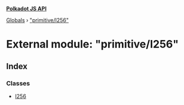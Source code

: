 **[Polkadot JS API](../README.md)**

[Globals](../globals.md) › ["primitive/I256"](_primitive_i256_.md)

# External module: "primitive/I256"

## Index

### Classes

* [I256](../classes/_primitive_i256_.i256.md)